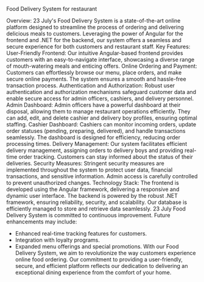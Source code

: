 Food Delivery System for restaurant

Overview:
23 July's Food Delivery System is a state-of-the-art online platform designed to streamline the process of ordering and delivering delicious meals to customers. Leveraging the power of Angular for the frontend and .NET for the backend, our system offers a seamless and secure experience for both customers and restaurant staff.
Key Features:
User-Friendly Frontend:
Our intuitive Angular-based frontend provides customers with an easy-to-navigate interface, showcasing a diverse range of mouth-watering meals and enticing offers.
Online Ordering and Payment:
Customers can effortlessly browse our menu, place orders, and make secure online payments. The system ensures a smooth and hassle-free transaction process.
Authentication and Authorization:
Robust user authentication and authorization mechanisms safeguard customer data and enable secure access for admin officers, cashiers, and delivery personnel.
Admin Dashboard:
Admin officers have a powerful dashboard at their disposal, allowing them to manage restaurant operations efficiently. They can add, edit, and delete cashier and delivery boy profiles, ensuring optimal staffing.
Cashier Dashboard:
Cashiers can monitor incoming orders, update order statuses (pending, preparing, delivered), and handle transactions seamlessly. The dashboard is designed for efficiency, reducing order processing times.
Delivery Management:
Our system facilitates efficient delivery management, assigning orders to delivery boys and providing real-time order tracking. Customers can stay informed about the status of their deliveries.
Security Measures:
Stringent security measures are implemented throughout the system to protect user data, financial transactions, and sensitive information. Admin access is carefully controlled to prevent unauthorized changes.
Technology Stack:
The frontend is developed using the Angular framework, delivering a responsive and dynamic user interface. The backend is powered by the robust .NET framework, ensuring reliability, security, and scalability. Our database is efficiently managed to store and retrieve data seamlessly.
23 July Food Delivery System is committed to continuous improvement. Future enhancements may include:
-	Enhanced real-time tracking features for customers.
-	Integration with loyalty programs.
-	Expanded menu offerings and special promotions.
With our Food Delivery System, we aim to revolutionize the way customers experience online food ordering. Our commitment to providing a user-friendly, secure, and efficient platform reflects our dedication to delivering an exceptional dining experience from the comfort of your home.
